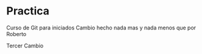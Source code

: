 # Practica
Curso de Git para iniciados
Cambio hecho nada mas y nada menos que por Roberto

Tercer Cambio
